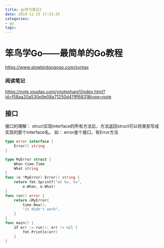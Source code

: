 ```yaml
---
title: go学习笔记2
date: 2019-11-25 17:53:25
categories:
- go
tags:
---
```

# 笨鸟学Go——最简单的Go教程 
https://www.slowbirdgogogo.com/syntax

### 阅读笔记
https://note.youdao.com/ynoteshare1/index.html?id=f58aa20a530e9e08a71250d411ff6831&type=note
<!--more-->
## 接口
接口的理解：
struct实现interface的所有方法后，方法返回struct可以将类型写成实现的那个interface名。
如：
error是个接口，有Error方法
```go
type error interface {
    Error() string
}
```
```go
type MyError struct {
	When time.Time
	What string
}
func (e *MyError) Error() string {
	return fmt.Sprintf("at %v, %s",
		e.When, e.What)
}
func run() error {
	return &MyError{
		time.Now(),
		"it didn't work",
	}
}
func main() {
	if err := run(); err != nil {
		fmt.Println(err)
	}
}
```
